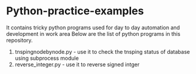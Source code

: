 # Python-practice-examples
It contains tricky python programs used for day to day automation and development in work area 
Below are the list of python programs in this repository.

1) tnspingnodebynode.py - use it to check the tnsping status of database using subprocess module 
2) reverse_integer.py   - use it to reverse signed intger 
